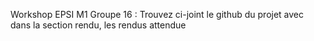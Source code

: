 Workshop EPSI M1 Groupe 16 : 
Trouvez ci-joint le github du projet avec dans la section rendu, les rendus attendue
